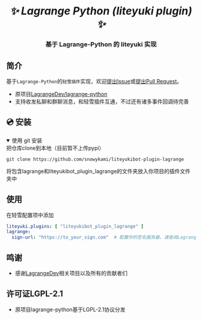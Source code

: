 <h1 align="center"><i>✨ Lagrange Python (liteyuki plugin) ✨ </i></h1>

<h3 align="center">基于 Lagrange-Python 的 liteyuki 实现</h3>

## 简介

基于`Lagrange-Python`的`轻雪插件`实现，欢迎[提出Issue](https://github.com/HornCopper/Lagrange-Python.OneBot/issues)或[提出Pull Request](https://github.com/HornCopper/Lagrange-Python.OneBot/pulls)。

- 原项目[LagrangeDev/lagrange-python](https://github.com/LagrangeDev/lagrange-python)
- 支持收发私聊和群聊消息，和轻雪插件互通，不过还有诸多事件回调待完善

## 💿 安装

<details open>
<summary>使用 git 安装</summary>
把仓库clone到本地（目前暂不上传pypi）

    git clone https://github.com/snowykami/liteyukibot-plugin-lagrange

</details>
将包含lagrange和liteyukibot_plugin_lagrange的文件夹放入你项目的插件文件夹中

## 使用
在轻雪配置项中添加
```yaml
liteyuki.plugins: [ "liteyukibot_plugin_lagrange" ]
lagrange:
  sign-url: "https://to_your_sign.com"  # 配置你的签名服务器，请查阅LagrangeDev/Lagrange.Core获取更多信息
```

## 鸣谢

- 感谢[LagrangeDev](https://github.com/LagrangeDev)相关项目以及所有的贡献者们

## 许可证LGPL-2.1

- 原项目lagrange-python基于LGPL-2.1协议分发
